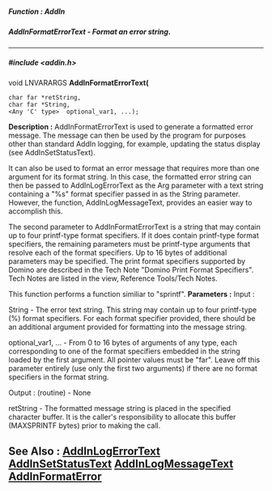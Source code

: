 ##### Function : AddIn
##### AddInFormatErrorText - Format an error string.
---
##### #include <addin.h>
void LNVARARGS **AddInFormatErrorText(**

	char far *retString,
	char far *String,
	<Any 'C' type>  optional_var1, ...);
**Description :**
AddInFormatErrorText is used to generate a formatted error message.  The 
message can then be used by the program for purposes other than standard AddIn 
logging, for example, updating the status display (see AddInSetStatusText).  

It can also be used to format an error message that requires more than one 
argument for its format string.  In this case, the formatted error string can 
then be passed to AddInLogErrorText as the Arg parameter with a text string 
containing a "%s" format specifier passed in as the String parameter.  However, 
the function, AddInLogMessageText, provides an easier way to accomplish this.

The second parameter to AddInFormatErrorText is a string that may contain up to 
four printf-type format specifiers.  If it does contain printf-type format 
specifiers, the remaining parameters must be printf-type arguments that resolve 
each of the format specifiers.  Up to 16 bytes of additional parameters may be 
specified.  The print format specifiers supported by Domino are described in 
the Tech Note "Domino Print Format Specifiers".  Tech Notes are listed in the 
view, Reference Tools/Tech Notes.

This function performs a function similiar to "sprintf".
**Parameters :**
Input :

String  -  The error text string.  This string may contain up to four printf-type (%) format specifiers. For each format specifier provided, there should be an additional argument provided for formatting into the message string.

optional_var1, ...  -  From 0 to 16 bytes of arguments of any type, each corresponding to one of the format specifiers embedded in the string loaded by the first argument. All pointer values must be "far".  Leave off this parameter entirely (use only the first two arguments) if there are no format specifiers in the format string.

Output :
(routine)  -  None


retString  -  The formatted message string is placed in the specified character buffer.  It is the caller's responsibility to allocate this buffer (MAXSPRINTF bytes) prior to making the call.

**See Also :**
[AddInLogErrorText](D:/md_files/AddInLogErrorText.md)
[AddInSetStatusText](D:/md_files/AddInSetStatusText.md)
[AddInLogMessageText](D:/md_files/AddInLogMessageText.md)
[AddInFormatError](D:/md_files/AddInFormatError.md)
---
